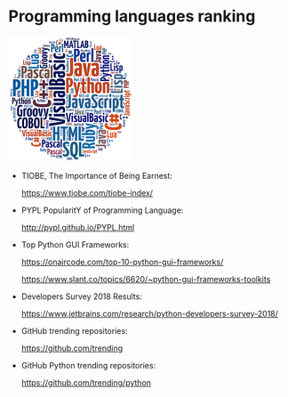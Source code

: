 # Programming languages ranking

![](/images/Word_cloud.png)
* TIOBE, The Importance of Being Earnest:

  https://www.tiobe.com/tiobe-index/
  
  
* PYPL PopularitY of Programming Language:

  http://pypl.github.io/PYPL.html
 
* Top Python GUI Frameworks:

  https://onaircode.com/top-10-python-gui-frameworks/
  
  https://www.slant.co/topics/6620/~python-gui-frameworks-toolkits
 
 * Developers Survey 2018 Results:
 
   https://www.jetbrains.com/research/python-developers-survey-2018/
   
  * GitHub trending repositories:
  
    https://github.com/trending
    
 * GitHub Python trending repositories:   
    
   https://github.com/trending/python
    
